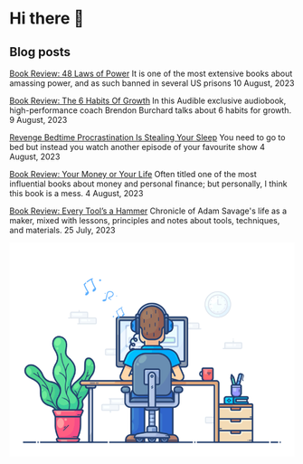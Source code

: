 # Hi there 👋

## Blog posts

<!-- BLOG-POST-LIST:START -->
 [Book Review: 48 Laws of Power](https://mareklexuan.com/book-review-48-laws-of-power/) 
 It is one of the most extensive books about amassing power, and as such banned in several US prisons 
 10 August, 2023 

 [Book Review: The 6 Habits Of Growth](https://mareklexuan.com/book-review-the-6-habits-of-growth/) 
 In this Audible exclusive audiobook, high-performance coach Brendon Burchard talks about 6 habits for growth. 
 9 August, 2023 

 [Revenge Bedtime Procrastination Is Stealing Your Sleep](https://mareklexuan.com/revenge-bedtime-procrastination-is-stealing-your-sleep/) 
 You need to go to bed but instead you watch another episode of your favourite show 
 4 August, 2023 

 [Book Review: Your Money or Your Life](https://mareklexuan.com/book-review-your-money-or-your-life/) 
 Often titled one of the most influential books about money and personal finance; but personally, I think this book is a mess. 
 4 August, 2023 

 [Book Review: Every Tool’s a Hammer](https://mareklexuan.com/book-review-every-tools-a-hammer/) 
 Chronicle of Adam Savage&#39;s life as a maker, mixed with lessons, principles and notes about tools, techniques, and materials. 
 25 July, 2023 
<!-- BLOG-POST-LIST:END -->

<p align="center">
  <img src="https://raw.githubusercontent.com/mareklexuan/mareklexuan/main/assets/programmer.gif">
</p>

<!--
**mareklexuan/mareklexuan** is a ✨ _special_ ✨ repository because its `README.md` (this file) appears on your GitHub profile.

Here are some ideas to get you started:

- 🔭 I’m currently working on ...
- 🌱 I’m currently learning ...
- 👯 I’m looking to collaborate on ...
- 🤔 I’m looking for help with ...
- 💬 Ask me about ...
- 📫 How to reach me: ...
- 😄 Pronouns: ...
- ⚡ Fun fact: ...
-->
